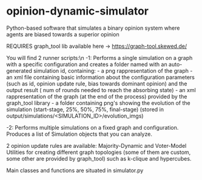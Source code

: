 # opinion-dynamic-simulator
Python-based software that simulates a binary opinion system where agents are biased towards a superior opinion

REQUIRES graph_tool lib available here -> https://graph-tool.skewed.de/

You will find 2 runner scripts:\n
  -1: Performs a single simulation on a graph with a specific configuration and creates a folder named with an auto-generated simulation id, containing:
      - a png rappresentation of the graph
      - an xml file containing basic information about the configuration parameters (such as id, opinion update rule, bias towards dominant opinion) and the 
        output result ( num of rounds needed to reach the absorbing state)
      - an xml rappresentation of the graph (at the end of the process) provided by the graph_tool library
      - a folder containing png's showing the evolution of the simulation (start-stage, 25%, 50%, 75%, final-stage)
        (stored in output/simulations/<SIMULATION_ID>/evolution_imgs)

  -2: Performs multiple simulations on a fixed graph and configuration. Produces a list of Simulation objects that you can analyze.

2 opinion update rules are available: Majority-Dynamic and Voter-Model
Utilities for creating different graph topologies (some of them are custom, some other are provided by graph_tool) such as k-clique and hypercubes.

Main classes and functions are situated in simulator.py
